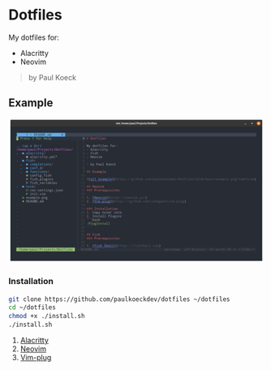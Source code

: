 # Dotfiles

My dotfiles for:

- Alacritty
- Neovim

> by Paul Koeck

## Example

![alt example](https://github.com/paulkoeckdev/DotFiles/blob/main/example.png?raw=true)

### Installation

```bash
git clone https://github.com/paulkoeckdev/dotfiles ~/dotfiles
cd ~/dotfiles
chmod +x ./install.sh
./install.sh
```

1. [Alacritty](https://github.com/alacritty/alacritty)
2. [Neovim](https://neovim.io/)
3. [Vim-plug](https://github.com/junegunn/vim-plug)
